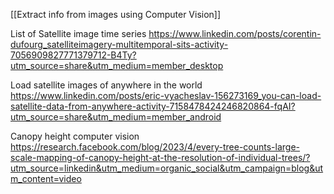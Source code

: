 [[Extract info from images using Computer Vision]]

List of Satellite image time series
https://www.linkedin.com/posts/corentin-dufourg_satelliteimagery-multitemporal-sits-activity-7056909827771379712-B4Ty?utm_source=share&utm_medium=member_desktop

Load satellite images of anywhere in the world
https://www.linkedin.com/posts/eric-vyacheslav-156273169_you-can-load-satellite-data-from-anywhere-activity-7158478424246820864-fqAI?utm_source=share&utm_medium=member_android

Canopy height computer vision
https://research.facebook.com/blog/2023/4/every-tree-counts-large-scale-mapping-of-canopy-height-at-the-resolution-of-individual-trees/?utm_source=linkedin&utm_medium=organic_social&utm_campaign=blog&utm_content=video

